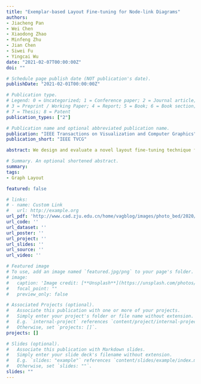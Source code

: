 ```yaml
---
title: "Exemplar-based Layout Fine-tuning for Node-link Diagrams"
authors:
- Jiacheng Pan
- Wei Chen
- Xiaodong Zhao
- Minfeng Zhu
- Jian Chen
- Siwei Fu
- Yingcai Wu
date: "2021-02-07T00:00:00Z"
doi: ""

# Schedule page publish date (NOT publication's date).
publishDate: "2021-02-01T00:00:00Z"

# Publication type.
# Legend: 0 = Uncategorized; 1 = Conference paper; 2 = Journal article;
# 3 = Preprint / Working Paper; 4 = Report; 5 = Book; 6 = Book section;
# 7 = Thesis; 8 = Patent
publication_types: ["2"]

# Publication name and optional abbreviated publication name.
publication: "IEEE Transactions on Visualization and Computer Graphics"
publication_short: "IEEE TVCG"

abstract: We design and evaluate a novel layout fine-tuning technique for node-link diagrams that facilitates exemplar-based adjustment of a group of substructures in batching mode. The key idea is to transfer user modifications on a local substructure to other substructures in the entire graph that are topologically similar to the exemplar. We first precompute a canonical representation for each substructure with node embedding techniques and then use it for on-the-fly substructure retrieval. We design and develop a light-weight interactive system to enable intuitive adjustment, modification transfer, and visual graph exploration. We also report some results of quantitative comparisons, three case studies, and a within-participant user study.

# Summary. An optional shortened abstract.
summary: 
tags:
- Graph Layout

featured: false

# links:
# - name: Custom Link
#   url: http://example.org
url_pdf: 'http://www.cad.zju.edu.cn/home/vagblog/images/photo_bed/2020/8/19/7d531afa561ac4fa5febffe0cb95e38477f73241.pdf'
url_code: ''
url_dataset: ''
url_poster: ''
url_project: ''
url_slides: ''
url_source: ''
url_video: ''

# Featured image
# To use, add an image named `featured.jpg/png` to your page's folder. 
# image:
#   caption: 'Image credit: [**Unsplash**](https://unsplash.com/photos/s9CC2SKySJM)'
#   focal_point: ""
#   preview_only: false

# Associated Projects (optional).
#   Associate this publication with one or more of your projects.
#   Simply enter your project's folder or file name without extension.
#   E.g. `internal-project` references `content/project/internal-project/index.md`.
#   Otherwise, set `projects: []`.
projects: []

# Slides (optional).
#   Associate this publication with Markdown slides.
#   Simply enter your slide deck's filename without extension.
#   E.g. `slides: "example"` references `content/slides/example/index.md`.
#   Otherwise, set `slides: ""`.
slides: ""
---
```

